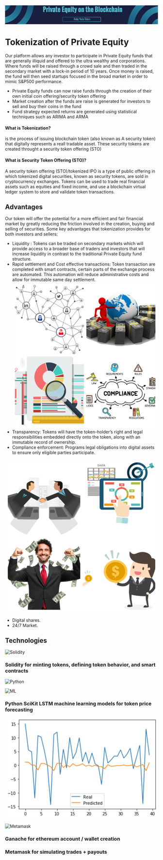 ![header](imges/header.png)
# Tokenization of Private Equity 

Our platform allows any investor to participate in Private Equity funds that are generally illiquid and offered to the ultra wealthy and corporations. Where funds will be raised through a crowd sale and then traded in the secondary market with a lock-in period of 10 years. Once money is raised, the fund will then seed startups focused in the broad market in order to mimic S&P500 performance.


- Private Equity funds can now raise funds through the creation of their own initial coin offering/security token offering 
- Market creation after the funds are raise is generated for investors to sell and buy their coins in the fund
- Fund strategy expected returns are generated using statistical techniques such as ARIMA and ARMA  


#### What is Tokenization?
  is the process of issuing blockchain token (also known as A security token) that digitally represents a reall tradable asset. These security tokens are created throught a security token offering (STO) 
  
#### What is Security Token Offering (STO)?
  A security token offering (STO)/tokenized IPO is a type of public offering in which tokenized digital securities, known as security tokens, are sold in cryptocurrency exchanges. Tokens can be used to trade real financial assets such as equities and fixed income, and use a blockchain virtual ledger system to store and validate token transactions.


## Advantages 
Our token will offer the potential for a more efficient and fair financial market by greatly reducing the friction involved in the creation, buying and selling of securities. Some key advantages that tokenization provides for both investors and sellers:
  - Liquidity : Tokens can be traded on secondary markets which will provide access to a broader base of traders and investors that will increase liquidity in contrast to the traditional Private Equity fund structure. 
  - Rapid settlement and Cost effective transactions: Token transaction are completed with smart contracts, certain parts of the exchange process are automated. This automation will reduce administrative costs and allow for immutable same day settlement.           ![Advan1](imges/Advan.png)
  - Transparency:  Tokens will have the token-holder’s right and legal responsibilities embedded directly onto the token, along with an immutable record of ownership.
  - Compliance enforcement: Programs legal obligations into digital assets to ensure only eligible parties participate.

   ![advan1](imges/advan-2.png)
   - Digital shares.
   - 24/7 Market.
   
   






## Technologies
![Solidity](https://hackernoon.com/hn-images/1*6hFbv6Q21jOuBbpVRtmnDg.png)

### Solidity for minting tokens, defining token behavior, and smart contracts

![Python](https://awaywithideas.com/wp-content/uploads/2019/10/Python.svg_-e1571602766898.png)                       

![ML](https://cdn.iconscout.com/icon/premium/png-256-thumb/machine-learning-23-911028.png)

### Python SciKit LSTM machine learning models for token price forecasting 

![LSTM](screenshots/LSTM_Projections.PNG)


![Metamask](https://walletconnect.org/static/metamask-69ce6b56bbc9953dfb4aecebdf88729b.png)

### Ganache for ethereum account / wallet creation 
### Metamask for simulating trades + payouts
